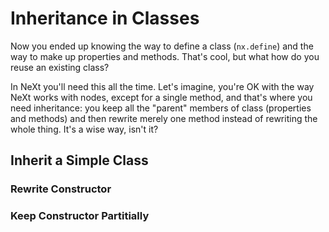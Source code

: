 # Inheritance in Classes
Now you ended up knowing the way to define a class (```nx.define```) and the way to make up properties and methods. That's cool, but what how do you reuse an existing class? 

In NeXt you'll need this all the time. Let's imagine, you're OK with the way NeXt works with nodes, except for a single method, and that's where you need inheritance: you keep all the "parent" members of class (properties and methods) and then rewrite merely one method instead of rewriting the whole thing. It's a wise way, isn't it?

## Inherit a Simple Class
### Rewrite Constructor


### Keep Constructor Partitially
